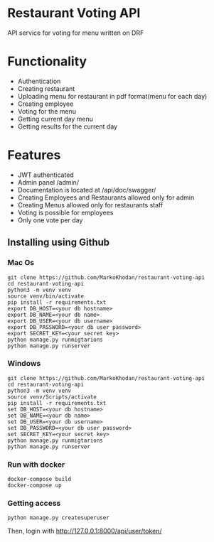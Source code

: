 # Restaurant Voting API

API service for voting for menu written on DRF

# Functionality


- Authentication
- Creating restaurant
- Uploading menu for restaurant in pdf format(menu for each day)
- Creating employee
- Voting for the menu
- Getting current day menu
- Getting results for the current day


# Features

- JWT authenticated
- Admin panel /admin/
- Documentation is located at /api/doc/swagger/
- Creating Employees and Restaurants allowed only for admin
- Creating Menus allowed only for restaurants staff
- Voting is possible for employees
- Only one vote per day

## Installing using Github
### Mac Os
```shell
git clone https://github.com/MarkoKhodan/restaurant-voting-api
cd restaurant-voting-api
python3 -m venv venv
source venv/bin/activate
pip install -r requirements.txt
export DB_HOST=<your db hostname>
export DB_NAME=<your db name>
export DB_USER=<your db username>
export DB_PASSWORD=<your db user password>
export SECRET_KEY=<your secret key>
python manage.py runmigtarions
python manage.py runserver
```
### Windows
```shell
git clone https://github.com/MarkoKhodan/restaurant-voting-api
cd restaurant-voting-api
python3 -m venv venv
source venv/Scripts/activate
pip install -r requirements.txt
set DB_HOST=<your db hostname>
set DB_NAME=<your db name>
set DB_USER=<your db username>
set DB_PASSWORD=<your db user password>
set SECRET_KEY=<your secret key>
python manage.py runmigtarions
python manage.py runserver
```


### Run with docker

```shell
docker-compose build
docker-compose up
```

### Getting access


```shell
python manage.py createsuperuser
```
Then, login with http://127.0.0.1:8000/api/user/token/
